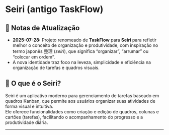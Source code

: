 # Seiri (antigo TaskFlow)

## 📢 Notas de Atualização

- **2025-07-28:** Projeto renomeado de **TaskFlow** para **Seiri** para refletir melhor o conceito de organização e produtividade, com inspiração no termo japonês 整理 (*seiri*), que significa “organizar”, “arrumar” ou “colocar em ordem”.
- A nova identidade traz foco na leveza, simplicidade e eficiência na organização de tarefas e quadros visuais.

## 🚀 O que é o Seiri?

Seiri é um aplicativo moderno para gerenciamento de tarefas baseado em quadros Kanban, que permite aos usuários organizar suas atividades de forma visual e intuitiva.  
Ele oferece funcionalidades como criação e edição de quadros, colunas e cartões (tarefas), facilitando o acompanhamento do progresso e a produtividade diária.

---
